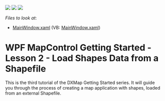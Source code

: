 <!-- default badges list -->
![](https://img.shields.io/endpoint?url=https://codecentral.devexpress.com/api/v1/VersionRange/128571943/12.1.4%2B)
[![](https://img.shields.io/badge/Open_in_DevExpress_Support_Center-FF7200?style=flat-square&logo=DevExpress&logoColor=white)](https://supportcenter.devexpress.com/ticket/details/E3627)
[![](https://img.shields.io/badge/📖_How_to_use_DevExpress_Examples-e9f6fc?style=flat-square)](https://docs.devexpress.com/GeneralInformation/403183)
<!-- default badges end -->
<!-- default file list -->
*Files to look at*:

* [MainWindow.xaml](./CS/MainWindow.xaml) (VB: [MainWindow.xaml](./VB/MainWindow.xaml))
<!-- default file list end -->
# WPF MapControl Getting Started - Lesson 2 - Load Shapes Data from a Shapefile


<p>This is the third tutorial of the DXMap Getting Started series. It will guide you through the process of creating a map application with shapes, loaded from an external Shapefile.</p>

<br/>


